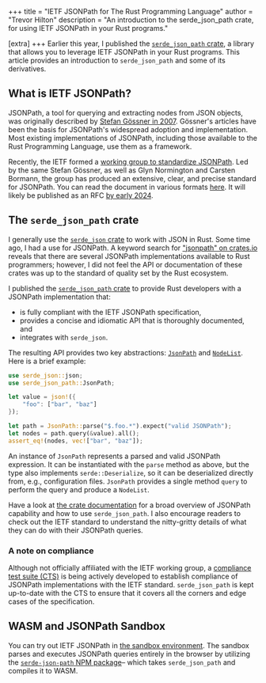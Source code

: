 +++
title = "IETF JSONPath for The Rust Programming Language"
author = "Trevor Hilton"
description = "An introduction to the serde_json_path crate, for using IETF JSONPath in your Rust programs."

[extra]
+++
Earlier this year, I published the [`serde_json_path` crate][sjp-crates], a library that allows you to leverage IETF JSONPath in your Rust programs. This article provides an introduction to `serde_json_path` and some of its derivatives.

<!-- more -->

## What is IETF JSONPath?

JSONPath, a tool for querying and extracting nodes from JSON objects, was originally described by [Stefan Gössner in 2007][gossner]. Gössner's articles have been the basis for JSONPath's widespread adoption and implementation. Most existing implementations of JSONPath, including those available to the Rust Programming Language, use them as a framework.

Recently, the IETF formed a [working group to standardize JSONPath][ietf-wg]. Led by the same Stefan Gössner, as well as Glyn Normington and Carsten Bormann, the group has produced an extensive, clear, and precise standard for JSONPath. You can read the document in various formats [here][ietf-base]. It will likely be published as an RFC [by early 2024][glyn-blog].

## The `serde_json_path` crate

I generally use the [`serde_json` crate][serde-json-crates] to work with JSON in Rust. Some time ago, I had a use for JSONPath. A keyword search for ["jsonpath" on crates.io][crates-jsonpath] reveals that there are several JSONPath implementations available to Rust programmers; however, I did not feel the API or documentation of these crates was up to the standard of quality set by the Rust ecosystem.

I published the [`serde_json_path` crate][sjp-crates] to provide Rust developers with a JSONPath implementation that:

- is fully compliant with the IETF JSONPath specification,
- provides a concise and idiomatic API that is thoroughly documented, and
- integrates with `serde_json`.

The resulting API provides two key abstractions: [`JsonPath`][sjp-jsonpath] and [`NodeList`][sjp-nodelist]. Here is a brief example:

```rust
use serde_json::json;
use serde_json_path::JsonPath;

let value = json!({
    "foo": ["bar", "baz"]
});

let path = JsonPath::parse("$.foo.*").expect("valid JSONPath");
let nodes = path.query(&value).all();
assert_eq!(nodes, vec!["bar", "baz"]);
```

An instance of `JsonPath` represents a parsed and valid JSONPath expression. It can be instantiated with the `parse` method as above, but the type also implements `serde::Deserialize`, so it can be deserialized directly from, e.g., configuration files. `JsonPath` provides a single method `query` to perform the query and produce a `NodeList`.

Have a look at [the crate documentation][sjp-docs] for a broad overview of JSONPath capability and how to use `serde_json_path`. I also encourage readers to check out the IETF standard to understand the nitty-gritty details of what they can do with their JSONPath queries.

### A note on compliance

Although not officially affiliated with the IETF working group, a [compliance test suite (CTS)][cts] is being actively developed to establish compliance of JSONPath implementations with the IETF standard. `serde_json_path` is kept up-to-date with the CTS to ensure that it covers all the corners and edge cases of the specification.

## WASM and JSONPath Sandbox

You can try out IETF JSONPath in [the sandbox environment][sjp-live]. The sandbox parses and executes JSONPath queries entirely in the browser by utilizing the [`serde-json-path` NPM package][sjp-npm]– which takes `serde_json_path` and compiles it to WASM.

[gossner]: https://goessner.net/articles/JsonPath/
[ietf-wg]: https://datatracker.ietf.org/wg/jsonpath/about/
[ietf-base]: https://datatracker.ietf.org/doc/draft-ietf-jsonpath-base/
[glyn-blog]: https://underlap.org/jsonpath-rfc-nearing-publication
[sjp-crates]: https://crates.io/crates/serde_json_path
[sjp-docs]: https://docs.rs/serde_json_path/latest/serde_json_path
[sjp-live]: https://serdejsonpath.live
[sjp-npm]: https://www.npmjs.com/package/serde-json-path?activeTab=readme
[sjp-jsonpath]: https://docs.rs/serde_json_path/latest/serde_json_path/struct.JsonPath.html
[sjp-nodelist]: https://docs.rs/serde_json_path/latest/serde_json_path/struct.NodeList.html
[serde-json-crates]: https://crates.io/crates/serde_json
[crates-jsonpath]: https://crates.io/keywords/jsonpath
[cts]: https://github.com/jsonpath-standard/jsonpath-compliance-test-suite